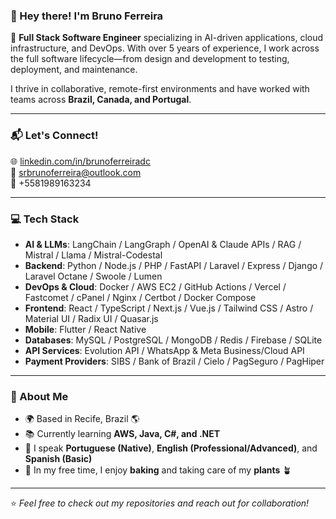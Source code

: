 ### 👋 Hey there! I'm Bruno Ferreira  

🚀 **Full Stack Software Engineer** specializing in AI-driven applications, cloud infrastructure, and DevOps. With over 5 years of experience, I work across the full software lifecycle—from design and development to testing, deployment, and maintenance.  

I thrive in collaborative, remote-first environments and have worked with teams across **Brazil, Canada, and Portugal**.

---

### 📬 Let's Connect!  

🌐 [linkedin.com/in/brunoferreiradc](https://www.linkedin.com/in/brunoferreiradc)  
📧 srbrunoferreira@outlook.com  
📱 +5581989163234  

---

### 💻 Tech Stack  

- **AI & LLMs**: LangChain / LangGraph / OpenAI & Claude APIs / RAG / Mistral / Llama / Mistral-Codestal  
- **Backend**: Python / Node.js / PHP / FastAPI / Laravel / Express / Django / Laravel Octane / Swoole / Lumen  
- **DevOps & Cloud**: Docker / AWS EC2 / GitHub Actions / Vercel / Fastcomet / cPanel / Nginx / Certbot / Docker Compose  
- **Frontend**: React / TypeScript / Next.js / Vue.js / Tailwind CSS / Astro / Material UI / Radix UI / Quasar.js  
- **Mobile**: Flutter / React Native  
- **Databases**: MySQL / PostgreSQL / MongoDB / Redis / Firebase / SQLite  
- **API Services**: Evolution API / WhatsApp & Meta Business/Cloud API  
- **Payment Providers**: SIBS / Bank of Brazil / Cielo / PagSeguro / PagHiper  

---

### 🧠 About Me  
- 🌍 Based in Recife, Brazil 🌎  
- 📚 Currently learning **AWS, Java, C#, and .NET**  
- 💬 I speak **Portuguese (Native)**, **English (Professional/Advanced)**, and **Spanish (Basic)**  
- 🎂 In my free time, I enjoy **baking** and taking care of my **plants** 🪴  

---

⭐️ *Feel free to check out my repositories and reach out for collaboration!*  

